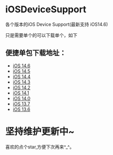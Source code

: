 # iOSDeviceSupport
各个版本的iOS Device Support(最新支持 iOS14.6)


只是需要单个的可以下载单个，如下
## 便捷单包下载地址：
* [iOS 14.6](https://gitee.com/ios-code-for-the-future/iosdevicesupport/raw/master/iOS14%EF%BC%8814.0-14.6%EF%BC%89/14.6.zip)
* [iOS 14.5](https://gitee.com/ios-code-for-the-future/iosdevicesupport/raw/master/iOS14%EF%BC%8814.0-14.6%EF%BC%89/14.5.zip)
* [iOS 14.4](https://gitee.com/ios-code-for-the-future/iosdevicesupport/raw/master/iOS14%EF%BC%8814.0-14.6%EF%BC%89/14.4.zip)
* [iOS 14.3](https://gitee.com/ios-code-for-the-future/iosdevicesupport/raw/master/iOS14%EF%BC%8814.0-14.6%EF%BC%89/14.3.zip)
* [iOS 14.2](https://gitee.com/ios-code-for-the-future/iosdevicesupport/raw/master/iOS14%EF%BC%8814.0-14.6%EF%BC%89/14.2.zip)
* [iOS 14.1](https://gitee.com/ios-code-for-the-future/iosdevicesupport/raw/master/iOS14%EF%BC%8814.0-14.6%EF%BC%89/14.1.zip)
* [iOS 14.0](https://gitee.com/ios-code-for-the-future/iosdevicesupport/raw/master/iOS14%EF%BC%8814.0-14.6%EF%BC%89/14.0.zip)
* [iOS 13.7](https://gitee.com/ios-code-for-the-future/iosdevicesupport/raw/master/iOS13%EF%BC%8813.0-13.7%EF%BC%89/13.7.zip)
* [iOS 13.6](https://gitee.com/ios-code-for-the-future/iosdevicesupport/raw/master/iOS13%EF%BC%8813.0-13.7%EF%BC%89/13.6.zip)


# 坚持维护更新中~

喜欢的点个star,方便下次再来^_^。